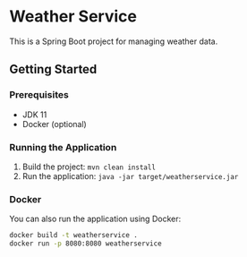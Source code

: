 # Weather Service

This is a Spring Boot project for managing weather data.

## Getting Started

### Prerequisites

- JDK 11
- Docker (optional)

### Running the Application

1. Build the project: `mvn clean install`
2. Run the application: `java -jar target/weatherservice.jar`

### Docker

You can also run the application using Docker:

```bash
docker build -t weatherservice .
docker run -p 8080:8080 weatherservice
